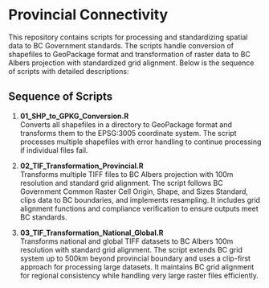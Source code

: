 # Provincial Connectivity

This repository contains scripts for processing and standardizing spatial data to BC Government standards. The scripts handle conversion of shapefiles to GeoPackage format and transformation of raster data to BC Albers projection with standardized grid alignment. Below is the sequence of scripts with detailed descriptions:

## Sequence of Scripts

1. **01_SHP_to_GPKG_Conversion.R**  
   Converts all shapefiles in a directory to GeoPackage format and transforms them to the EPSG:3005 coordinate system. The script processes multiple shapefiles with error handling to continue processing if individual files fail.

2. **02_TIF_Transformation_Provincial.R**  
   Transforms multiple TIFF files to BC Albers projection with 100m resolution and standard grid alignment. The script follows BC Government Common Raster Cell Origin, Shape, and Sizes Standard, clips data to BC boundaries, and implements resampling. It includes grid alignment functions and compliance verification to ensure outputs meet BC standards.

3. **03_TIF_Transformation_National_Global.R**  
   Transforms national and global TIFF datasets to BC Albers 100m resolution with standard grid alignment. The script extends BC grid system up to 500km beyond provincial boundary and uses a clip-first approach for processing large datasets. It maintains BC grid alignment for regional consistency while handling very large raster files efficiently.